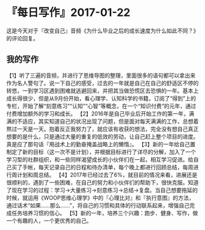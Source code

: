 # 『每日写作』2017-01-22

这是今天对于『改变自己』音频《为什么毕业之后的成长速度为什么如此不同？》的评论回复。

## 我的写作

【1】听了三遍的音频，并进行了思维导图的整理，里面很多的语句都可以拿出来作为名人警句了。说一下自己的感受，过去的一年就是自己在自己的舒适区不停的转悠，一到学习区遇到困难就逃避回来，并把其当做恐慌区去恐惧的一年。基本上成长得很少，但是从9月份开始，看心理学、认知科学的书籍，订阅了“得到”上的专栏，开始了解“刻意练习”“认知”“心智”等概念，在一个“知识付费”的元年，通过付费增加额外的学习和成长。
【2】2016年是自己毕业后开始工作的第一年，满满的不适应，其实知道自己的状况出现了问题，但是面对每天满满的工作，总想着熬过一天是一天。抱着反正我努力了，就应该有收获的想法，完全没有想自己真正想要的是什么，只是通过大量的重复的低效的劳动，让自己赶上整个项目的进度。真是应了那句话『用战术上的勤奋掩盖战略上的懒惰』。
【3】新的一年给自己置制定了新的目标（这一次不是计划），并根据目标进行了详尽的分解，加入了一个学习型的社群组织，和一些同样渴望成长的小伙伴们在一起，相互学习促进。给自己买了手帐，每天记录自己的日程和待办清单，每个晚上都进行回顾总结，每周进行周计划和周总结。
【4】2017年已经过去了6%，就目前的情况来看，进展还是很顺利的，遇到了一些困难，在自己的努力和小伙伴们的帮助下，很快克服。知道了现在学习的过程：学习→大量练习→刻意练习→总结→复盘。当自己想要拖延的时候，就运用《WOOP思维心理学》中的『心理比对』和『执行意图』的方法，通过话术“如果……那么……”，将自己的习惯和具体的行动联系起来，增强自己完成任务培养习惯的信心。
【5】新的一年，培养三个兴趣：跑步、健身、写作，做一个有趣的人，一个更优秀的自己。